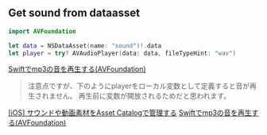 ## Get sound from dataasset

```swift
import AVFoundation

let data = NSDataAsset(name: "sound")!.data
let player = try? AVAudioPlayer(data: data, fileTypeHint: "wav")
```

[Swiftでmp3の音を再生する(AVFoundation)](http://www.cl9.info/entry/2017/08/02/220000)
> 注意点ですが、下のようにplayerをローカル変数として定義すると音が再生されません。
> 再生前に変数が開放されるためだと思われます。

[[iOS] サウンドや動画素材をAsset Catalogで管理する](https://dev.classmethod.jp/smartphone/ios-audio-video-from-asset-catalog/)
[Swiftでmp3の音を再生する(AVFoundation)](http://www.cl9.info/entry/2017/08/02/220000)
